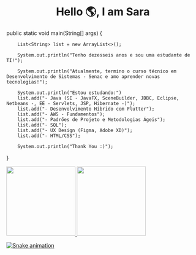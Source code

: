 

<h1 align="center">Hello 🌎, I am Sara</h1>

public static void main(String[] args) {
        
        List<String> list = new ArrayList<>();
        
        System.out.println("Tenho dezesseis anos e sou uma estudante de TI!");

        System.out.println("Atualmente, termino o curso técnico em Desenvolvimento de Sistemas - Senac e amo aprender novas tecnologias!");

        System.out.println("Estou estudando:")
        list.add("- Java (SE - JavaFX, SceneBuilder, JDBC, Eclipse, Netbeans -, EE - Servlets, JSP, Hibernate -)");
        list.add("- Desenvolvimento Híbrido com Flutter");
        list.add("- AWS - Fundamentos");
        list.add("- Padrões de Projeto e Metodologias Ágeis");
        list.add("- SQL");
        list.add("- UX Design (Figma, Adobe XD)");
        list.add("- HTML/CSS");

        System.out.println("Thank You :)");

}

<div>
<a href="https://github.com/seu-usuário-aqui">
<img height="180em" src="https://github-readme-stats.vercel.app/api/top-langs/?username=saraferreira10&layout=compact&langs_count=7&theme=dracula"/>
<img height="180em" src="https://github-readme-stats.vercel.app/api?username=saraferreira10&show_icons=true&theme=dracula&include_all_commits=true&count_private=true"/>
</div>

![Snake animation](https://github.com/saraferreira10/saraferreira10/blob/output/github-contribution-grid-snake.svg)

